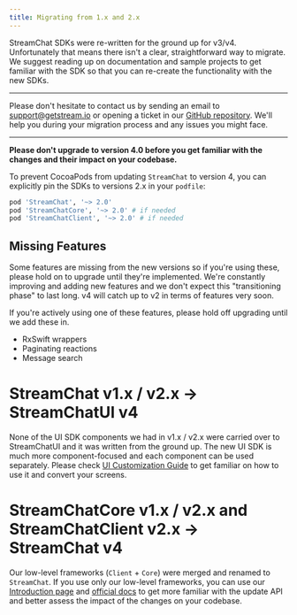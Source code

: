 ```yaml
---
title: Migrating from 1.x and 2.x
---
```


StreamChat SDKs were re-written for the ground up for v3/v4. Unfortunately that means there isn't a clear, straightforward way to migrate. We suggest reading up on documentation and sample projects to get familiar with the SDK so that you can re-create the functionality with the new SDKs.

---
Please don't hesitate to contact us by sending an email to support@getstream.io or opening a ticket in our [GitHub repository](https://github.com/GetStream/stream-chat-swift). We'll help you during your migration process and any issues you might face.

---

**Please don't upgrade to version 4.0 before you get familiar with the changes and their impact on your codebase.**

To prevent CocoaPods from updating `StreamChat` to version 4, you can explicitly pin the SDKs to versions 2.x in your `podfile`:
```ruby
pod 'StreamChat', '~> 2.0'
pod 'StreamChatCore', '~> 2.0' # if needed
pod 'StreamChatClient', '~> 2.0' # if needed
```

## Missing Features

Some features are missing from the new versions so if you're using these, please hold on to upgrade until they're implemented. We're constantly improving and adding new features and we don't expect this "transitioning phase" to last long. v4 will catch up to v2 in terms of features very soon.

If you're actively using one of these features, please hold off upgrading until we add these in.

* RxSwift wrappers
* Paginating reactions
* Message search

# StreamChat v1.x / v2.x -> StreamChatUI v4

None of the UI SDK components we had in v1.x / v2.x were carried over to StreamChatUI and it was written from the ground up. The new UI SDK is much more component-focused and each component can be used separately. Please check [UI Customization Guide](ui-customization.md) to get familiar on how to use it and convert your screens.

# StreamChatCore v1.x / v2.x and StreamChatClient v2.x -> StreamChat v4

Our low-level frameworks (`Client` + `Core`) were merged and renamed to `StreamChat`. If you use only our low-level frameworks, you can use our [Introduction page](../../basics/getting-started) and [official docs](https://getstream.io/chat/docs/ios-swift) to get more familiar with the update API and better assess the impact of the changes on your codebase.
